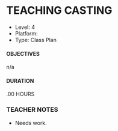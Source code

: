 # TEACHING CASTING
* Level: 4
* Platform: 
* Type: Class Plan

#### OBJECTIVES
n/a

#### DURATION
.00 HOURS

### TEACHER NOTES 

* Needs work.